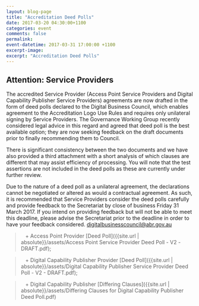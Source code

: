 ```yaml
---
layout: blog-page
title: "Accreditation Deed Polls"
date: 2017-03-20 04:30:00+1100
categories: event
comments: false
permalink: 
event-datetime: 2017-03-31 17:00:00 +1100
excerpt-image:
excerpt: "Accreditation Deed Polls"
---
```


## Attention: Service Providers

The accredited Service Provider (Access Point Service Providers and Digital Capability Publisher Service Providers) agreements are now drafted in the form of deed polls declared to the Digital Business Council, which enables agreement to the Accreditation Logo Use Rules and requires only unilateral signing by Service Providers. The Governance Working Group recently considered legal advice in this regard and agreed that deed poll is the best available option; they are now seeking feedback on the draft documents prior to finally recommending them to Council.

There is significant consistency between the two documents and we have also provided a third attachment with a short analysis of which clauses are different that may assist efficiency of processing. You will note that the test assertions are not included in the deed polls as these are currently under further review.

Due to the nature of a deed poll as a unilateral agreement, the declarations cannot be negotiated or altered as would a contractual agreement. As such, it is recommended that Service Providers consider the deed polls carefully and provide feedback to the Secretariat by close of business Friday 31 March 2017. If you intend on providing feedback but will not be able to meet this deadline, please advise the Secretariat prior to the deadline in order to have your feedback considered. [digitalbusinesscouncil@abr.gov.au](Mailto:digitalbusinesscouncil@abr.gov.au)

>   + Access Point Provider [Deed Poll]({{site.url | absolute}}/assets/Access Point Service Provider Deed Poll - V2 -DRAFT.pdf);

>   + Digital Capability Publisher Provider [Deed Poll]({{site.url | absolute}}/assets/Digital Capability Publisher Service Provider Deed Poll - V2 - DRAFT.pdf);

>   + Digital Capability Publisher [Differing Clauses]({{site.url | absolute}}/assets/Differing Clauses for Digital Capability Publisher Deed Poll.pdf)
